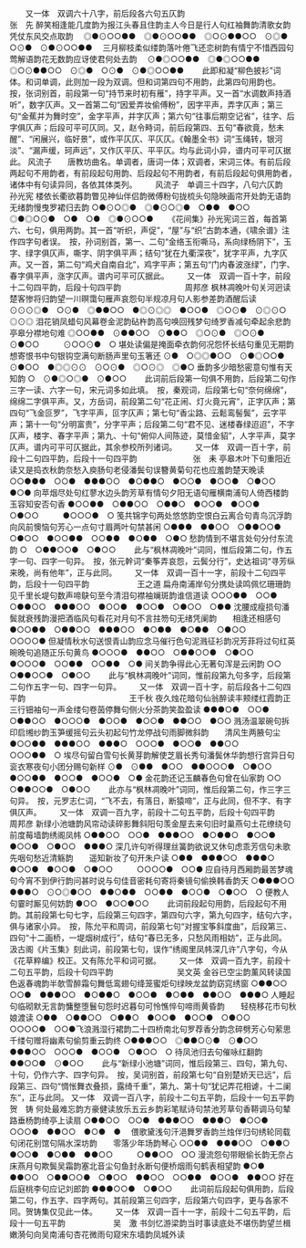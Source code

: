 <!-- { "loadSidebar": true } -->
　　又一体　双调六十八字，前后段各六句五仄韵　　　　　　　　　　　　　　张　先
醉笑相逢能几度韵为报江头春且住韵主人今日是行人句红袖舞韵清歌女韵凭仗东风交点取韵　
◎●⊙○○●●　◎●⊙○○●●　◎○⊙●●○○　⊙◎●　○⊙●　⊙●⊙○○●●
　三月柳枝柔似缕韵落叶倦飞还恋树韵有情宁不惜西园句莺解语韵花无数韵应讶使君何处去韵 
　⊙●◎○○●●　◎●◎○○●●　◎○⊙●●○○　⊙◎●　○⊙●　⊙●◎○○●●
 　　此即和凝“柳色披衫”词体。和词单调，此则加一段为双调。但和词第四句不用韵，此第四句用韵也。　按，张词别首，前段第一句“持节来时初有雁”，持字平声。又一首“水调数声持酒听”，数字仄声。又一首第二句“因爱弄妆偷傅粉”，因字平声，弄字仄声；第三句“金蕉并为舞时空”，金字平声，并字仄声；第六句“往事后期空记省”，往字、后字俱仄声；后段可平可仄同。又，赵令畤词，前后段第四、五句“春欲竟，愁未醒”、“闲展兴，临好景”，或作平仄仄、平仄仄。《翰墨全书》词“玉绳转，银河淡”、“漏声缓，珂声远”，又作仄平仄、平平仄。均与此词小异，谱内可平可仄据此。 
风流子　　唐教坊曲名。单调者，唐词一体；双调者，宋词三体。有前后段两起句不用韵者，有前段起句用韵、后段起句不用韵者，有前后段起句俱用韵者，诸体中有句读异同，各依其体类列。
　　风流子　单调三十四字，八句六仄韵　　　　　　　　　　　　　　　　　　孙光宪
楼依长衢欲暮韵瞥见神仙伴侣韵微傅粉句拢梳头句隐映画帘开处韵无语韵无绪韵慢曳罗裙归去韵
○●⊙○◎●　◎●⊙○◎●　○●●　●○○　◎●◎○⊙●　○●　○●　◎●⊙○○●
 　　《花间集》孙光宪词三首，每首第六、七句，俱用两韵。其一首“听织，声促”，“屋”与“织”古韵本通，《啸余谱》注作四字句者误。　按，孙词别首，第一、二句“金络玉衔嘶马，系向绿杨阴下”，玉字、绿字俱仄声，嘶字、阴字俱平声；结句“犹在九衢深夜”，犹字平声，九字仄声。又一首，第二句“鸡犬自南自北”，鸡字平声；第五句“门内春波涨绿”，门字、春字俱平声，涨字仄声。谱内可平可仄据此。 
　　又一体　双调一百十字，前段十二句四平韵，后段十句四平韵　　　　　　　　周邦彦
枫林凋晚叶句关河迥读楚客惨将归韵望一川暝霭句雁声哀怨句半规凉月句人影参差韵酒醒后读
⊙⊙⊙◎●　○⊙●　◎●●○○　●◎⊙◎◎　●○○●　◎○⊙●　⊙◎⊙○　◎⊙◎
泪花销凤蜡句风幕卷金泥韵砧杵韵高句唤回残梦句绮罗香减句牵起余悲韵　　亭皋分襟地句难
◎○○●●　⊙●●○○　⊙●●○　◎○⊙●　◎○⊙●　⊙●○○　　　⊙○○⊙●　○
堪处读偏是掩面牵衣韵何况怨怀长结句重见无期韵想寄恨书中句银钩空满句断肠声里句玉箸还
⊙●　○◎◎●○○　⊙●◎○○●　⊙●○○　●◎◎⊙⊙　⊙○⊙●　◎○⊙◎　◎●○
垂韵多少暗愁密意句惟有天知韵
○　⊙●◎○◎●　⊙●○○ 
 　　此词前后段第一句俱不用韵，后段第二句作三字一读、六字一句，宋元词多如此填。　按，秦观词，后段第七句“奈何绵绵”，绵绵二字俱平声。又，方岳词，前段第二句“花正闹、灯火竟元宵”，正字仄声；第四句“飞金叵罗”，飞字平声，叵字仄声；第七句“香尘路、云鬆鸾髻鬓”，云字平声；第十一句“分明富贵”，分字平声；后段第二句“君不见、迷楼春绿迢迢”，不字仄声，楼字、春字平声；第九、十句“俯仰人间陈迹，莫惜金貂”，人字平声，莫字仄声。谱内可平可仄据此，其余参校所列诸词。 
　　又一体　双调一百十字，前段十二句四平韵，后段十一句四平韵　　　　　　　张　耒
亭皋木叶下句重阳近读又是捣衣秋韵奈愁入庾肠句老侵潘鬓句误簪黄菊句花也应羞韵楚天晚读
○○●●●　○○●　●●●○○　●○●●○　●○○●　●○○●　○●○○　●○●
向苹烟尽处句红蓼水边头韵芳草有情句夕阳无语句雁横南浦句人倚西楼韵　　玉容知安否句香
●○○●●　○●●○○　○●●○　●○○●　●○○●　○●○○　　　●○○○●　○
笺共锦字句两处悠悠韵空恨白云离合句青鸟沉浮韵向风前懊恼句芳心一点句寸眉两叶句禁甚闲
○●●●　●●○○　○●●○○●　○●○○　●○○●●　○○●●　●○●●　○●○
愁韵情到不堪言处句分付东流韵
○　○●●○○●　○●○○
 　　此与“枫林凋晚叶”词同，惟后段第二句，作五字一句、四字一句异。　按，张元幹词“秦筝弄哀怨，云鬓分行”，史达祖词“寻芳纵来晚，尚有他年”，正与此同。 
　　又一体　双调一百十一字，前段十二句四平韵，后段十一句四平韵　　　　　　王之道
扁舟南浦岸句分携处读鸣佩忆珊珊韵见千里长堤句数声啼鴃句至今清泪句襟袖斓斑韵谁信道读
○○○●●　○○●　○●●○○　●●●○○　●○○●　●○○●　○●○○　○●●
沈腰成瘦损句潘鬓就衰残韵漫把酒临风句看花对月句不言拄笏句无绪凭阑韵　　相逢还相感句
●○○●●　○●●○○　●●●○○　●○●●　●○●●　○●○○　　　○○○○●
但凝情秋水句送恨青山韵应念马催行色句泥溅征衫韵况芳菲将过句红英晼晚句追随正乐句黄鸟
●○○○●　●●○○　○●●○○●　○●○○　●○○○●　○○●●　○○●●　○●
间关韵争得此心无著句浑是云闲韵
○○　○●●○○●　○●○○
 　　此与“枫林凋晚叶”词同，惟前段第九句多字，后段第二句作五字一句、四字一句异。 
　　又一体　双调一百十字，前后段各十二句四平韵　　　　　　　　　　　　　王千秋
夜久烛花暗句仙翁醉读丰颊缕红霞韵正三行钿袖句一声金缕句卷茵停舞句侧火分茶韵笑盈盈读
●●●○●　○○●　○●●○○　●○○○●　●○○●　●○○●　●●○○　●○○
溅汤温翠碗句拆印启缃纱韵玉笋缓摇句云头初起句竹龙停战句雨脚微斜韵　　清风生两腋句尘
●○○●●　●●●○○　●●●○　○○○●　●○○●　●●○○　　　○○○●●　○
埃尽句留白雪句长黄芽韵解使芝眉长秀句潘鬓休华韵想行宫异日句衮衣寒夜句小团分赐句新样
⊙●　⊙●●　●○○　●●○○○●　○●○○　●○○●●　●○○●　●○○●　○●
金花韵还记玉麟春色句曾在仙家韵
○○　○●●○○●　○●○○
 　　此亦与“枫林凋晚叶”词同，惟后段第二句，作三字三句异。　按，元罗志仁词，“飞不去，有落日，断猿啼”，正与此同，但不字、有字俱仄声。 
　　又一体　双调一百九字，前段十二句五平韵，后段十句四平韵　　　　　　　　周邦彦
新绿小池塘韵风帘动读碎影舞斜阳句羡金屋去来句旧时巢燕句土花缭绕句前度莓墙韵绣阁凤帏
○●●○○　○○●　●●●○○　●○●●○　●○○●　●○○●　○●○○　●●●○
深几许句听得理丝簧韵欲说又休句虑乖芳信句未歌先咽句愁近清觞韵　　遥知新妆了句开朱户读
○●●　●●●○○　●●●○　●○○●　●○○●　○●○○　　　○○○○●　○○●
应自待月西厢韵最苦梦魂句今宵不到伊行韵问甚时说与句佳音密耗句寄将秦镜句偷换韩香韵天
○●●●○○　●●●○　⊙○◎●○○　●●○●●　○○●●　●○○●　○●○○　○
便教人句霎时厮见何妨韵
●○○　●○○●○○
 　　此词前段起句用韵，后段起句不用韵。其前段第七句七字，后段第三句四字，第四句六字，第九句四字，结句六字，俱与诸家小异。　按，陈允平和周词，前段第七句“对握宝筝斜度曲”，后段第三、四句“十二画桥，一堤烟树成行”，结句“春已无多，只愁风雨相妨”，正与此同。　汲古阁《片玉集》刻此词，前段第七句，误作“绣阁里凤帏深几许”八字句，今从《花草粹编》校正。又有陈允平和词可据。 
　　又一体　双调一百九字，前段十二句五平韵，后段十句四平韵　　　　　　　　吴文英
金谷已空尘韵薰风转读国色返春魂韵半欹雪醉霜句舞低鸾翅句绛笼蜜炬句绿映龙盆韵窈窕绣窗
○●●○○　○○●　●●●○○　●○●●○　●○○●　●○●●　●●○○　●●●○
人睡起句临砌默无言韵慵整堕鬟句怨时迟暮句可怜憔悴句啼雨黄昏韵　　轻桡移花市句秋娘渡读
○●●　○●●○○　○●●○　●○○●　●○○●　○●○○　　　○○○○●　○○●飞浪溅湿行裙韵二十四桥南北句罗荐香分韵念碎劈芳心句萦思千缕句赠将幽素句偷剪重云韵终
○●●●○○　◎●●○⊙●　⊙●○○　●●●○○　○○○●　●○○●　○●○○　○
待凤池归去句催咏红翻韵
●●○○●　⊙●○○
 　　此与“新绿小池塘”词同，惟后段第三、四句，第九句、十句，仍作六字、四字句异。　按，吴词别首，前段第七句“自别楚娇天已远”，后段第三、四句“惆怅舞衣叠损，露绮千重”，第九、第十句“犹记弄花相谑，十二阑东”，正与此同。 
又一体　双调一百八字，前段十二句五平韵，后段十一句五平韵　　　　　　　　　贺　铸
何处最难忘韵方豪健读放乐五云乡韵彩笔赋诗句禁池芳草句香鞯调马句辇路垂杨韵绮亭上读扇
○●●○○　○○●　●●●○○　●●●○　●○○●　○○○●　●●○○　●○●　●　
偎歌黛浅句汗浥舞罗香韵兰烛伴归句绣轮同载句闭花别馆句隔水深坊韵　　零落少年场韵琴心
○○●●　●●●○○　○●●○　●○○●　●○●●　●●○○　　　○●●○○　○○
漫流怨句带眼偷长韵无奈占床燕月句欺鬓吴霜韵塞北音尘句鱼封永断句便桥烟雨句鹤表相望韵
●○●　●●○○　○●●○○●　○●○○　●●○○　○○●●　●○○●　●●○○
好在后庭桃李句应记刘郎韵
●●●○○●　○●○○
 　　此词前后段起句俱用韵，后段第二句，作五字、四字两句。其前段第三句四字，后段第六句四字，更与各家不同。贺铸集仅见此一体。 
　　又一体　双调一百十一字，前段十二句五平韵，后段十一句五平韵　　　　　　吴　激
书剑忆游梁韵当时事读底处不堪伤韵望兰楫嫩漪句向吴南浦句杏花微雨句窥宋东墙韵凤城外读
